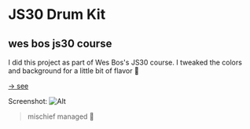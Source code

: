 # JS30 Drum Kit

## wes bos js30 course

I did this project as part of Wes Bos's JS30 course. I tweaked the colors and background for a little bit of flavor :orange_heart:

[ -> see ](https://gozdinhos.github.io/js-drum-kit/)

Screenshot: ![Alt](/img01.png)

> mischief managed :herb:

